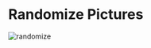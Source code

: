 # Randomize Pictures
![randomize](https://github.com/muhammeteminsen/MemoryGame/assets/116170392/5389c9b4-13cf-4f3a-9b7a-e75ccd575926)

